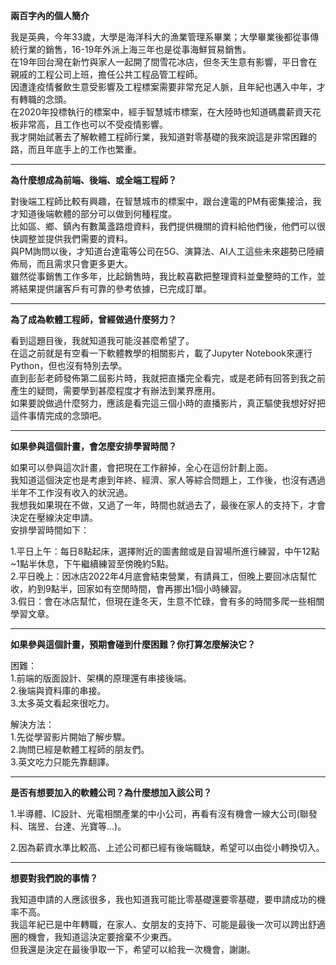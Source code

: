 **兩百字內的個人簡介**

我是英典，今年33歲，大學是海洋科大的漁業管理系畢業；大學畢業後都從事傳統行業的銷售，16-19年外派上海三年也是從事海鮮貿易銷售。  
在19年回台灣在新竹與家人一起開了間雪花冰店，但冬天生意有影響，平日會在親戚的工程公司上班，擔任公共工程品管工程師。  
因遭逢疫情餐飲生意受影響及工程標案需要非常充足人脈，且年紀也邁入中年，才有轉職的念頭。  
在2020年投標執行的標案中，經手智慧城市標案，在大陸時也知道碼農薪資天花板非常高，且工作也可以不受疫情影響。  
我才開始試著去了解軟體工程師行業，我知道對零基礎的我來說這是非常困難的路，而且年底手上的工作也繁重。  

---
**為什麼想成為前端、後端、或全端工程師？**

對後端工程師比較有興趣，在智慧城市的標案中，跟台達電的PM有密集接洽，我才知道後端軟體的部分可以做到何種程度。  
比如區、鄉、鎮內有數萬盞路燈資料，我們提供機關的資料給他們後，他們可以很快調整並提供我們需要的資料。  
與PM詢問以後，才知道台達電等公司在5G、演算法、AI人工這些未來趨勢已陸續佈局，而且需求只會更多更大。  
雖然從事銷售工作多年，比起銷售時，我比較喜歡把整理資料並彙整時的工作，並將結果提供讓客戶有可靠的參考依據，已完成訂單。  
  
---  
**為了成為軟體工程師，曾經做過什麼努力？**

看到這題目後，我就知道我可能沒甚麼希望了。  
在這之前就是有空看一下軟體教學的相關影片，載了Jupyter Notebook來運行Python，但也沒有特別去學。  
直到彭彭老師發佈第二屆影片時，我就把直播完全看完，或是老師有回答到我之前產生的疑問，需要學到甚麼程度才有辦法到業界應用。  
如果要說做過什麼努力，應該是看完這三個小時的直播影片，真正驅使我想好好把這件事情完成的念頭吧。  

---  
**如果參與這個計畫，會怎麼安排學習時間？**

如果可以參與這次計畫，會把現在工作辭掉，全心在這份計劃上面。  
我知道這個決定也是考慮到年終、經濟、家人等綜合問題上，工作後，也沒有遇過半年不工作沒有收入的狀況過。  
我想我如果現在不做，又過了一年，時間也就過去了，最後在家人的支持下，才會決定在壓線決定申請。  
安排學習時間如下：

1.平日上午：每日8點起床，選擇附近的圖書館或是自習場所進行練習，中午12點~1點半休息，下午繼續練習至傍晚約5點。  
2.平日晚上：因冰店2022年4月底會結束營業，有請員工，但晚上要回冰店幫忙收，約到9點半，回家如有空閒時間，會再挪出1個小時練習。  
3.假日：會在冰店幫忙，但現在逢冬天，生意不忙碌，會有多的時間多爬一些相關學習文章。  
  
---  
**如果參與這個計畫，預期會碰到什麼困難？你打算怎麼解決它？**

困難：  
1.前端的版面設計、架構的原理還有串接後端。  
2.後端與資料庫的串接。  
3.太多英文看起來很吃力。  

解決方法：  
1.先從學習影片開始了解步驟。  
2.詢問已經是軟體工程師的朋友們。  
3.英文吃力只能先靠翻譯。  
  
---  
**是否有想要加入的軟體公司？為什麼想加入該公司？**

1.半導體、IC設計、光電相關產業的中小公司，再看有沒有機會一線大公司(聯發科、瑞昱、台達、光寶等...)。  

2.因為薪資水準比較高、上述公司都已經有後端職缺，希望可以由從小轉換切入。    

  
--- 
**想要對我們說的事情？**

我知道申請的人應該很多，我也知道我可能比零基礎還要零基礎，要申請成功的機率不高。  
我這年紀已是中年轉職，在家人、女朋友的支持下、可能是最後一次可以跨出舒適圈的機會，我知道這決定要捨棄不少東西。  
但我還是決定在最後爭取一下，希望可以給我一次機會，謝謝。  
